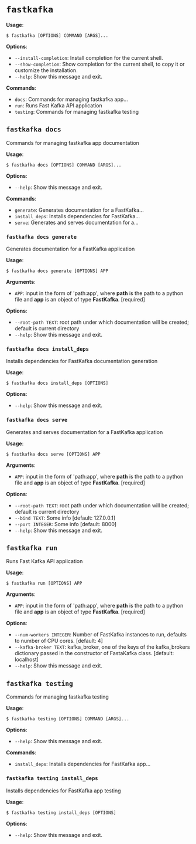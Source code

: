# `fastkafka`

**Usage**:

```console
$ fastkafka [OPTIONS] COMMAND [ARGS]...
```

**Options**:

* `--install-completion`: Install completion for the current shell.
* `--show-completion`: Show completion for the current shell, to copy it or customize the installation.
* `--help`: Show this message and exit.

**Commands**:

* `docs`: Commands for managing fastkafka app...
* `run`: Runs Fast Kafka API application
* `testing`: Commands for managing fastkafka testing

## `fastkafka docs`

Commands for managing fastkafka app documentation

**Usage**:

```console
$ fastkafka docs [OPTIONS] COMMAND [ARGS]...
```

**Options**:

* `--help`: Show this message and exit.

**Commands**:

* `generate`: Generates documentation for a FastKafka...
* `install_deps`: Installs dependencies for FastKafka...
* `serve`: Generates and serves documentation for a...

### `fastkafka docs generate`

Generates documentation for a FastKafka application

**Usage**:

```console
$ fastkafka docs generate [OPTIONS] APP
```

**Arguments**:

* `APP`: input in the form of 'path:app', where **path** is the path to a python file and **app** is an object of type **FastKafka**.  [required]

**Options**:

* `--root-path TEXT`: root path under which documentation will be created; default is current directory
* `--help`: Show this message and exit.

### `fastkafka docs install_deps`

Installs dependencies for FastKafka documentation generation

**Usage**:

```console
$ fastkafka docs install_deps [OPTIONS]
```

**Options**:

* `--help`: Show this message and exit.

### `fastkafka docs serve`

Generates and serves documentation for a FastKafka application

**Usage**:

```console
$ fastkafka docs serve [OPTIONS] APP
```

**Arguments**:

* `APP`: input in the form of 'path:app', where **path** is the path to a python file and **app** is an object of type **FastKafka**.  [required]

**Options**:

* `--root-path TEXT`: root path under which documentation will be created; default is current directory
* `--bind TEXT`: Some info  [default: 127.0.0.1]
* `--port INTEGER`: Some info  [default: 8000]
* `--help`: Show this message and exit.

## `fastkafka run`

Runs Fast Kafka API application

**Usage**:

```console
$ fastkafka run [OPTIONS] APP
```

**Arguments**:

* `APP`: input in the form of 'path:app', where **path** is the path to a python file and **app** is an object of type **FastKafka**.  [required]

**Options**:

* `--num-workers INTEGER`: Number of FastKafka instances to run, defaults to number of CPU cores.  [default: 4]
* `--kafka-broker TEXT`: kafka_broker, one of the keys of the kafka_brokers dictionary passed in the constructor of FastaKafka class.  [default: localhost]
* `--help`: Show this message and exit.

## `fastkafka testing`

Commands for managing fastkafka testing

**Usage**:

```console
$ fastkafka testing [OPTIONS] COMMAND [ARGS]...
```

**Options**:

* `--help`: Show this message and exit.

**Commands**:

* `install_deps`: Installs dependencies for FastKafka app...

### `fastkafka testing install_deps`

Installs dependencies for FastKafka app testing

**Usage**:

```console
$ fastkafka testing install_deps [OPTIONS]
```

**Options**:

* `--help`: Show this message and exit.

